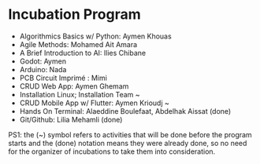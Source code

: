 # Incubation Program

- Algorithmics Basics w/ Python: Aymen Khouas
- Agile Methods: Mohamed Ait Amara
- A Brief Introduction to AI: Ilies Chibane
- Godot: Aymen
- Arduino: Nada
- PCB Circuit Imprimé : Mimi
- CRUD Web App: Aymen Ghemam
- Installation Linux; Installation Team ~
- CRUD Mobile App w/ Flutter: Aymen Krioudj ~
- Hands On Terminal: Alaeddine Boulefaat, Abdelhak Aissat (done)
- Git/Github: Lilia Mehamli (done)

PS1: the (~) symbol refers to activities that will be done before the program starts and the (done) notation means they were already done, so no need for the organizer of incubations to take them into consideration.
